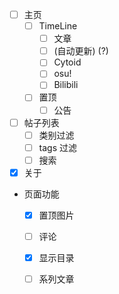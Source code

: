 - [ ] 主页
  - [ ] TimeLine
    - [ ] 文章
    - [ ] (自动更新) (?)
    - [ ] Cytoid
    - [ ] osu!
    - [ ] Bilibili
  - [ ] 置顶
    - [ ] 公告

- [ ] 帖子列表
  - [ ] 类别过滤
  - [ ] tags 过滤
  - [ ] 搜索

- [x] 关于

- 页面功能
  - [x] 置顶图片
  - [ ] 评论
  - [x] 显示目录
  
  - [ ] 系列文章
